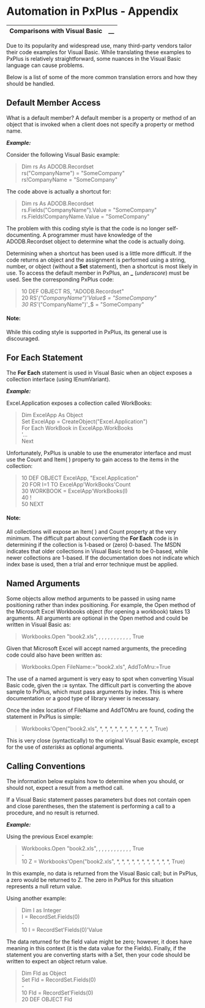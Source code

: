 # Automation in PxPlus - Appendix  
  
**Comparisons with Visual Basic** |  **__**  
---|---  
  
Due to its popularity and widespread use, many third-party vendors tailor their code examples for Visual Basic. While translating these examples to PxPlus is relatively straightforward, some nuances in the Visual Basic language can cause problems.

Below is a list of some of the more common translation errors and how they should be handled.

## Default Member Access

What is a default member? A default member is a property or method of an object that is invoked when a client does not specify a property or method name.

**_Example:_**

Consider the following Visual Basic example:

> Dim rs As ADODB.Recordset   
> rs("CompanyName") = "SomeCompany"   
> rs!CompanyName = "SomeCompany"

The code above is actually a shortcut for:

> Dim rs As ADODB.Recordset   
> rs.Fields("CompanyName").Value = "SomeCompany"   
> rs.Fields!CompanyName.Value = "SomeCompany"

The problem with this coding style is that the code is no longer self-documenting. A programmer must have knowledge of the ADODB.Recordset object to determine what the code is actually doing.

Determining when a shortcut has been used is a little more difficult. If the code returns an object and the assignment is performed using a string, number, or object (without a **Set** statement), then a shortcut is most likely in use. To access the default member in PxPlus, an **_** (_underscore_) must be used. See the corresponding PxPlus code:

> 10 DEF OBJECT RS, "ADODB.Recordset"   
>  20 RS'_("CompanyName")'Value$ = "SomeCompany"   
>  30 RS'_("CompanyName")'_$ = "SomeCompany"

#### **Note:**  
While this coding style is supported in PxPlus, its general use is discouraged.

## For Each Statement

The **For Each** statement is used in Visual Basic when an object exposes a collection interface (using IEnumVariant).

**_Example:_**

Excel.Application exposes a collection called WorkBooks:

> Dim ExcelApp As Object  
>  Set ExcelApp = CreateObject("Excel.Application")  
>  For Each WorkBook in ExcelApp.WorkBooks  
>  '...   
>  Next

Unfortunately, PxPlus is unable to use the enumerator interface and must use the Count and Item( ) property to gain access to the items in the collection:

> 10 DEF OBJECT ExcelApp, "Excel.Application"  
>  20 FOR I=1 TO ExcelApp'WorkBooks'Count  
>  30 WORKBOOK = ExcelApp'WorkBooks(I)  
>  40 !   
>  50 NEXT

#### **Note:**  
All collections will expose an Item( ) and Count property at the very minimum. The difficult part about converting the **For Each** code is in determining if the collection is 1-based or (zero) 0-based. The MSDN indicates that older collections in Visual Basic tend to be 0-based, while newer collections are 1-based. If the documentation does not indicate which index base is used, then a trial and error technique must be applied.

## Named Arguments

Some objects allow method arguments to be passed in using name positioning rather than index positioning. For example, the Open method of the Microsoft Excel Workbooks object (for opening a workbook) takes 13 arguments. All arguments are optional in the Open method and could be written in Visual Basic as:

> Workbooks.Open "book2.xls", , , , , , , , , , , , True

Given that Microsoft Excel will accept named arguments, the preceding code could also have been written as:

> Workbooks.Open FileName:="book2.xls", AddToMru:=True

The use of a named argument is very easy to spot when converting Visual Basic code, given the **:=** syntax. The difficult part is converting the above sample to PxPlus, which must pass arguments by index. This is where documentation or a good type of library viewer is necessary.

Once the index location of FileName and AddTOMru are found, coding the statement in PxPlus is simple:

> Workbooks'Open("book2.xls", *, *, *, *, *, *, *, *, *, *, *, True)

This is very close (syntactically) to the original Visual Basic example, except for the use of _asterisks_ as optional arguments.

## Calling Conventions

The information below explains how to determine when you should, or should not, expect a result from a method call.

If a Visual Basic statement passes parameters but does not contain open and close parentheses, then the statement is performing a call to a procedure, and no result is returned.

**_Example:_**

Using the previous Excel example:

> Workbooks.Open "book2.xls", , , , , , , , , , , , True   
>  \-   
>  10 Z = Workbooks'Open("book2.xls", *, *, *, *, *, *, *, *, *, *, *, True)

In this example, no data is returned from the Visual Basic call; but in PxPlus, a zero would be returned to Z. The zero in PxPlus for this situation represents a null return value.

Using another example:

> Dim I as Integer   
>  I = RecordSet.Fields(0)   
>  \-   
>  10 I = RecordSet'Fields(0)'Value

The data returned for the field value might be zero; however, it does have meaning in this context (it is the data value for the Fields). Finally, if the statement you are converting starts with a Set, then your code should be written to expect an object return value.

> Dim Fld as Object   
>  Set Fld = RecordSet.Fields(0)   
>  \-   
>  10 Fld = RecordSet'Fields(0)   
>  20 DEF OBJECT Fld
